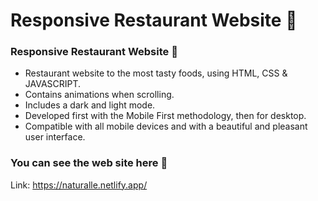 # Responsive Restaurant Website :spaghetti:
###  Responsive Restaurant Website :eggplant:

- Restaurant website to the most tasty foods, using HTML, CSS & JAVASCRIPT.
- Contains animations when scrolling.
- Includes a dark and light mode.
- Developed first with the Mobile First methodology, then for desktop.
- Compatible with all mobile devices and with a beautiful and pleasant user interface.


### You can see the web site here :tangerine:
Link: https://naturalle.netlify.app/

